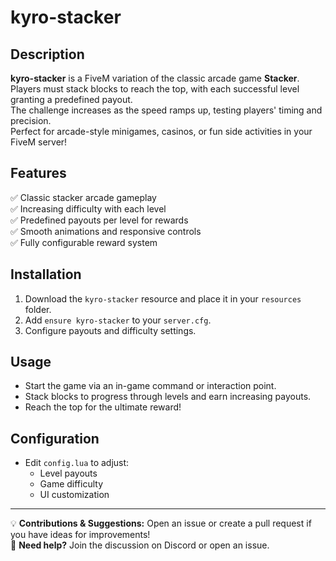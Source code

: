 # kyro-stacker  

## Description  
**kyro-stacker** is a FiveM variation of the classic arcade game **Stacker**.  
Players must stack blocks to reach the top, with each successful level granting a predefined payout.  
The challenge increases as the speed ramps up, testing players' timing and precision.  
Perfect for arcade-style minigames, casinos, or fun side activities in your FiveM server!  

## Features  
✅ Classic stacker arcade gameplay  
✅ Increasing difficulty with each level  
✅ Predefined payouts per level for rewards  
✅ Smooth animations and responsive controls  
✅ Fully configurable reward system  

## Installation  
1. Download the `kyro-stacker` resource and place it in your `resources` folder.  
2. Add `ensure kyro-stacker` to your `server.cfg`.  
3. Configure payouts and difficulty settings.
## Usage  
- Start the game via an in-game command or interaction point.  
- Stack blocks to progress through levels and earn increasing payouts.  
- Reach the top for the ultimate reward!  

## Configuration  
- Edit `config.lua` to adjust:  
  - Level payouts  
  - Game difficulty  
  - UI customization  


---
  
💡 **Contributions & Suggestions:** Open an issue or create a pull request if you have ideas for improvements!  
🚀 **Need help?** Join the discussion on Discord or open an issue.  
